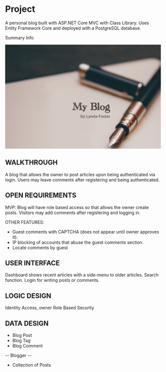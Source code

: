 # Project
A personal blog built with ASP.NET Core MVC with Class Library. Uses Entity Framework Core and deployed with a PostgreSQL database. 

Summary Info

![My App](./app.png)

## WALKTHROUGH
A blog that allows the owner to post articles upon being authenticated via login. Users may leave comments after registering and being authenticated. 


## OPEN REQUIREMENTS

MVP:
Blog will have role based access so that allows the owner create posts. Visitors may add comments after registering and logging in. 

OTHER FEATURES:
- Guest comments with CAPTCHA (does not appear until owner approves it). 
- IP blocking of accounts that abuse the guest comments section.
- Locate comments by guest

## USER INTERFACE
Dashboard shows recent articles with a side-menu to older articles. Search function. Login for writing posts or comments. 


## LOGIC DESIGN
Identity Access, owner
Role Based Security


## DATA DESIGN
- Blog Post
- Blog Tag
- Blog Comment

-- Blogger --
- Collection of Posts